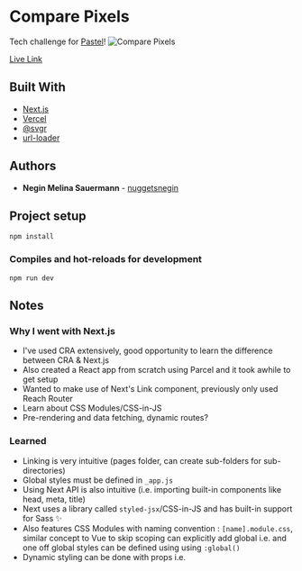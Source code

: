# Compare Pixels

Tech challenge for [Pastel](https://usepastel.com/)!
![Compare Pixels](https://i.imgur.com/1mreTg5.png)

[Live Link](https://compare-pixels.vercel.app/)

## Built With

* [Next.js](https://nextjs.org/)
* [Vercel](https://vercel.com/)
* [@svgr](https://www.npmjs.com/package/@svgr/webpack)
* [url-loader](https://github.com/webpack-contrib/url-loader)

## Authors

* **Negin Melina Sauermann** - [nuggetsnegin](https://github.com/nuggetsnegin)

## Project setup
```
npm install
```

### Compiles and hot-reloads for development
```
npm run dev
```

## Notes
### Why I went with Next.js
* I've used CRA extensively, good opportunity to learn the difference between CRA & Next.js
* Also created a React app from scratch using Parcel and it took awhile to get setup
* Wanted to make use of Next's Link component, previously only used Reach Router
* Learn about CSS Modules/CSS-in-JS
* Pre-rendering and data fetching, dynamic routes?
### Learned
* Linking is very intuitive (pages folder, can create sub-folders for sub-directories)
* Global styles must be defined in <code>_app.js</code>
* Using Next API is also intuitive (i.e. importing built-in components like head, meta, title)
* Next uses a library called <code>styled-jsx</code>/CSS-in-JS and has built-in support for Sass ✨
* Also features CSS Modules with naming convention : <code>[name].module.css</code>, similar concept to Vue <code><style scoped></code>
* Because CSS modules are locally scoped, when they are created they're assigned a unique class name i.e. <code>layout_container__2t4v2</code>, don't have to worry about naming collisions
* In production, all CSS files will be automatically concatenated into a single minified .css file, **CSS Modules** will be concatenated, minified and code-split <code>.css</code> files (ensures minimal amount of CSS is loaded!)
* CSS-in-JS can be used using inline styles or <code> <style jsx>{` p { color: pink; }`}</style></code> to skip scoping can explicitly add global i.e. <code><style jsx global>{`p { color: green } `}</style></code> and one off global styles can be defined using using <code>:global() </code>
*  Dynamic styling can be done with props i.e. <code> <style jsx>`{ background: ${props.theme.background}'`}>/style> </code>
* The [github page on styled-jsx](github.com/vercel/styled-jsx) is great to reference
* Next.js **pre-renders** every page, generates HTML for each page in advance better performance and SEO, each page is associated with minimal js code needed for that page. Plain React has no pre-rendering 
* When the page is loaded, js code runs and makes the page fully interactive, i.e. <code>Link</code> will be active after JS loads
* Two forms of pre-rendering **static generation**(generates HTML at build time, reused on each request) and **server-side rendering** (generates HTML on each request), can also use a **hybrid of the two**
* (finally after a lot of trial & error) learned how to use [getInitialProps](https://stackoverflow.com/questions/51316537/getinitialprops-never-gets-called-what-am-i-doing-wrong) 😅

### Obstacles/Gotchas?
* Routing blocked me for awhile.😠 Tried to figure out a way to incorrectly pass props(image, website link) through Link or route.push. Tried to then implement my own Redux methods using useReducer and useContext hooks, ran into a problem where state was not being dispatched properly, all I needed was to use getInitialProps but misread documentation and finally understood how to use it after reading: https://stackoverflow.com/questions/51316537/getinitialprops-never-gets-called-what-am-i-doing-wrong
* Solving/rendering the image & i-frame, sizing issues/overlays
* Was getting the image size before it was passed in as a prop (new Image() doesn't exist error), had to use onload 😅
* Odd bug where font-weight:500 doesn't apply on the buttons despite the inspector and computed showing it has that font-weight. Tried different ways of importing the font-weight (declaring it in scope/global, styling the button in global - no luck) There seems to be some [issues](https://github.com/google/fonts/issues/1137) with the actual font but unsure if it's related to my problem 
* Handling user input for 'http/https' the Pastel proxy requires the input to have http/https and I perform a check on it but it doesn't feel like the best UX. Preferably would like to be able for the user to input without http/https and prefix it. I hardcoded this by always prefixing http but removed it because i'm not sure if I should be altering the user's input without their knowledge
* Changing the functionality from show/hide to an opacity transition was a bit challenging. My solution seems a bit wacky (setting the img to relative positioning based off the height of the image inverted and adding a negative margin with that same height to remove the extra spacing from using relative positioning.) I'm curious if there is a better way to do this. Through a gpogle search, it seemed like the common approach is to use position relative to stack them but having it nested inside the card div to handle large images made my solution less eloquent
### Fun fact
* I used the homepage mockup with the project website to test how accurate it was 😅 (felt very inception'y)
